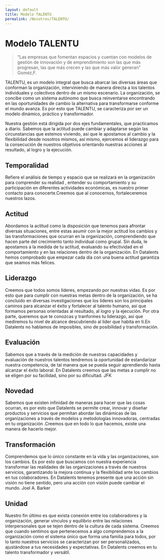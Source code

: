 ```yaml
---
layout: default
title: Modelo TALENTU
permalink: /Nosotros/TALENTU/
---
```


# Modelo TALENTU

> “Las empresas que fomentan espacios y cuentan con modelos de gestión de innovación y de emprendimiento son las que más progresan, las que más crecen y las que más valor generan” 
> Goméz,F.

TALENTU, es un modelo integral que busca abarcar las diversas áreas que conforman la organización, interviniendo de manera directa a los talentos individuales y colectivos dentro de un mismo escenario. La organización, se concibe como un sistema autónomo que busca reinventarse encontrando en las oportunidades de cambio la alternativa para transformarse conforme el mundo avanza. Es por esto que TALENTU, se caracteriza por ser un modelo dinámico, práctico y transformador.

Nuestra gestión está dirigida por dos ejes fundamentales, que practicamos a diario.  Sabemos que la actitud puede cambiar y adaptarse según las circunstancias que estemos viviendo, así que le apostamos al cambio y la flexibilidad desde nosotros mismos, así mismo, ejercemos el liderazgo para la consecución de  nuestros objetivos orientando nuestras acciones al resultado,  al logro y la ejecución.


## **Temporalidad** 

Refiere el análisis de tiempo y espacio que se realizará en la organización para comprender su realidad , entender su comportamiento y su participación en diferentes  actividades económicas, es nuestro primer contacto para conocerte.Creemos que al conocernos, fortaleceremos nuestros lazos.

## **Actitud**

Abordamos la actitud como la disposición que tenemos  para afrontar diversas situaciones, entre estas asumir con la mejor actitud los cambios y las transformaciones que ocurran en la organización, comprendiendo que hacen parte del crecimiento tanto individual como grupal. Sin duda, le apostamos a la medida de tu actitud, evaluando su efectividad en el comportamiento y en las relaciones dentro de la organización. En Datalents hemos comprobado que empezar cada día con una buena actitud garantiza que seamos más felices.

## **Liderazgo**

Creemos que todos somos líderes, empezando por nuestras vidas. Es por esto que para cumplir con nuestras metas dentro de la organización,  se ha concluido en diversas investigaciones que los líderes son los principales caminos para alcanzar el éxito y fortalecer al talento humano, así que formamos personas orientadas al resultado,  al logro y la ejecución.  Por otra parte, queremos que te conozcas y tranformes tu liderazgo, así que mediremos tu nivel de alcance descubriendo al líder que habita en ti.En Datalents no hablamos de imposibles, sino de posibilidad y transformación.

## **Evaluación**

Sabemos que a través de la medición de nuestras capacidades y evaluación de nuestros talentos tendremos la oportunidad de estandarizar nuestra competencia, de tal manera que se pueda seguir aprendiendo hasta alcanzar el éxito laboral. En Datalents creemos que las metas a cumplir no se eligen por su facilidad, sino por su dificultad. JFK

## **Novedad**

Sabemos que existen infinidad de maneras para hacer que las cosas ocurran, es por esto que Datalents se permite crear, innovar y diseñar productos y servicios que permitan abordar las dinámicas de las organizaciones a través de modelos y metodologías  innovadoras, centradas en tu organización .Creemos que en todo lo que hacemos, existe una manera de hacerlo mejor.

## **Transformación**

Comprendemos que lo único constante en la vida y las organizaciones, son los cambios. Es por esto que buscamos con nuestra experiencia transformar las realidades de las organizaciones a través de nuestros servicios, garantizando la mejora continua y la flexibilidad ante los cambios en tus colaboradores. En Datalents tenemos presente que una acción sin visión no tiene sentido, pero una acción con visión puede cambiar el mundo. Joel A. Barker

## **Unidad**

Nuestro fin último es que exista conexión entre los colaboradores  y la organización, generar vínculos y equilibrio entre las relaciones interpersonales que se tejen dentro de la cultura de cada sistema. Creemos que cuando sentimos que pertenecemos a algo comprendemos a la organización como el sistema único que forma una familia para todos, por lo tanto nuestros servicios se caracterizan por ser personalizados, ajustándose a tus necesidades y expectativas. En Datalents creemos en tu talento transformador y versátil. 
